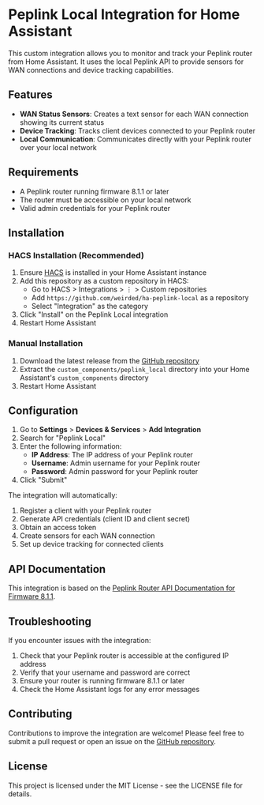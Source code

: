 # Peplink Local Integration for Home Assistant

This custom integration allows you to monitor and track your Peplink router from Home Assistant. It uses the local Peplink API to provide sensors for WAN connections and device tracking capabilities.

## Features

- **WAN Status Sensors**: Creates a text sensor for each WAN connection showing its current status
- **Device Tracking**: Tracks client devices connected to your Peplink router
- **Local Communication**: Communicates directly with your Peplink router over your local network

## Requirements

- A Peplink router running firmware 8.1.1 or later
- The router must be accessible on your local network
- Valid admin credentials for your Peplink router

## Installation

### HACS Installation (Recommended)

1. Ensure [HACS](https://hacs.xyz/) is installed in your Home Assistant instance
2. Add this repository as a custom repository in HACS:
   - Go to HACS > Integrations > ⋮ > Custom repositories
   - Add `https://github.com/weirded/ha-peplink-local` as a repository
   - Select "Integration" as the category
3. Click "Install" on the Peplink Local integration
4. Restart Home Assistant

### Manual Installation

1. Download the latest release from the [GitHub repository](https://github.com/weirded/ha-peplink-local)
2. Extract the `custom_components/peplink_local` directory into your Home Assistant's `custom_components` directory
3. Restart Home Assistant

## Configuration

1. Go to **Settings** > **Devices & Services** > **Add Integration**
2. Search for "Peplink Local"
3. Enter the following information:
   - **IP Address**: The IP address of your Peplink router
   - **Username**: Admin username for your Peplink router
   - **Password**: Admin password for your Peplink router
4. Click "Submit"

The integration will automatically:
1. Register a client with your Peplink router
2. Generate API credentials (client ID and client secret)
3. Obtain an access token
4. Create sensors for each WAN connection
5. Set up device tracking for connected clients

## API Documentation

This integration is based on the [Peplink Router API Documentation for Firmware 8.1.1](https://download.peplink.com/resources/Peplink-Router-API-Documentation-for-Firmware-8.1.1.pdf).

## Troubleshooting

If you encounter issues with the integration:

1. Check that your Peplink router is accessible at the configured IP address
2. Verify that your username and password are correct
3. Ensure your router is running firmware 8.1.1 or later
4. Check the Home Assistant logs for any error messages

## Contributing

Contributions to improve the integration are welcome! Please feel free to submit a pull request or open an issue on the [GitHub repository](https://github.com/weirded/ha-peplink-local).

## License

This project is licensed under the MIT License - see the LICENSE file for details.

